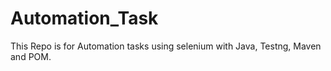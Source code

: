 # Automation_Task
This Repo is for Automation tasks using selenium with Java, Testng, Maven and POM.
